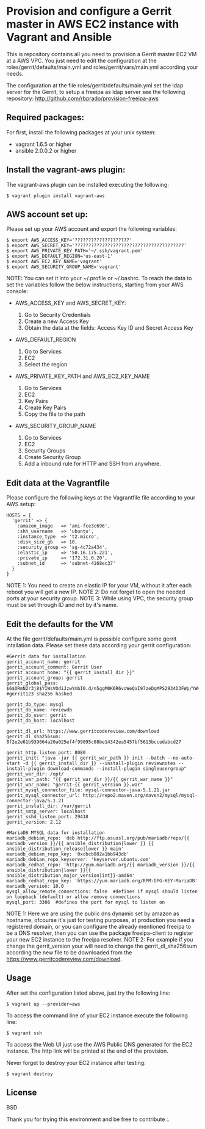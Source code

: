 Provision and configure a Gerrit master in AWS EC2 instance with Vagrant and Ansible
=====================================================================================


This is repository contains all you need to provision a Gerrit master EC2 VM at a AWS VPC.
You just need to edit the configuration at the roles/gerrit/defaults/main.yml and roles/gerrit/vars/main.yml according your needs.

The configuration at the file roles/gerrit/defaults/main.yml set the ldap server for the Gerrit, to setup a freeipa as ldap server see the following repository:
http://github.com/rbprado/provision-freeipa-aws


## Required packages:
For first, install the following packages at your unix system:
* vagrant 1.6.5 or higher
* ansible 2.0.0.2 or higher


## Install the vagrant-aws plugin:
The vagrant-aws plugin can be installed executing the following:
```
$ vagrant plugin install vagrant-aws
```


## AWS account set up:
Please set up your AWS account and export the following variables:
```
$ export AWS_ACCESS_KEY='????????????????????'
$ export AWS_SECRET_KEY='????????????????????????????????????????'
$ export AWS_PRIVATE_KEY_PATH='~/.ssh/vagrant.pem'
$ export AWS_DEFAULT_REGION='us-east-1'
$ export AWS_EC2_KEY_NAME='vagrant'
$ export AWS_SECURITY_GROUP_NAME='vagrant'
```

NOTE:
You can set it into your ~/.profile or ~/.bashrc.
To reach the data to set the variables follow the below instructions,
starting from your AWS console:
* AWS_ACCESS_KEY and AWS_SECRET_KEY:
  1. Go to Security Credentials
  2. Create a new Access Key 
  3. Obtain the data at the fields: Access Key ID and Secret Access Key

* AWS_DEFAULT_REGION
  1. Go to Services
  2. EC2
  3. Select the region

* AWS_PRIVATE_KEY_PATH and AWS_EC2_KEY_NAME
  1. Go to Services
  2. EC2
  3. Key Pairs
  4. Create Key Pairs
  5. Copy the file to the path

* AWS_SECURITY_GROUP_NAME
  1. Go to Services
  2. EC2
  3. Security Groups 
  4. Create Security Group
  5. Add a inbound rule for HTTP and SSH from anywhere.


## Edit data at the Vagrantfile
Please configure the following keys at the Vagrantfile file according to your AWS setup:
```
HOSTS = {
  'gerrit' => {
    :amazon_image   => 'ami-fce3c696',
    :shh_username   => 'ubuntu',
    :instance_type  => 't2.micro',
    :disk_size_gb   => 10,
    :security_group => 'sg-4c72a434',
    :elastic_ip     => '50.16.175.221',
    :private_ip     => '172.31.0.20',
    :subnet_id      => 'subnet-4168ec37'    
  }
}
```
NOTE 1: You need to create an elastic IP for your VM, without it after each reboot you will get a new IP.
NOTE 2: Do not forget to open the needed ports at your security group.
NOTE 3: While using VPC, the security group must be set through ID and not by it's name.


## Edit the defaults for the VM
At the file gerrit/defaults/main.yml is possible configure some gerrit intallation data.
Please set these data according your gerrit configuration:
```
#Gerrit data for installation
gerrit_account_name: gerrit
gerrit_account_comment: Gerrit User
gerrit_account_home: "{{ gerrit_install_dir }}"
gerrit_account_group: gerrit
gerrit_global_pass: $6$ORmN2r3j8$YIWsVOdiJzwYmbI0.d/n5ggM0K6R6voWeQaI97zeDqMPS2934D3FWp/YWHFxBsvcg0mdocMnL7Q/xsimxZjTA. #gerrit123 sha256 hashed

gerrit_db_type: mysql
gerrit_db_name: reviewdb
gerrit_db_user: gerrit
gerrit_db_host: localhost

gerrit_dl_url: https://www.gerritcodereview.com/download
gerrit_dl_sha256sum: 8f2e2e61b939664a20a025ef4f99095c08be14342ea5457bf5613bccedabcd27

gerrit_http_listen_port: 8080
gerrit_init: "java -jar {{ gerrit_war_path }} init --batch --no-auto-start -d {{ gerrit_install_dir }} --install-plugin reviewnotes --install-plugin download-commands --install-plugin singleusergroup"
gerrit_war_dir: /opt/
gerrit_war_path: "{{ gerrit_war_dir }}/{{ gerrit_war_name }}"
gerrit_war_name: "gerrit-{{ gerrit_version }}.war"
gerrit_mysql_connector_file: mysql-connector-java-5.1.21.jar
gerrit_mysql_connector_url: http://repo2.maven.org/maven2/mysql/mysql-connector-java/5.1.21
gerrit_install_dir: /var/gerrit
gerrit_smtp_server: localhost
gerrit_sshd_listen_port: 29418
gerrit_version: 2.12

#MariaDB MYSQL data for installation
mariadb_debian_repo: 'deb http://ftp.osuosl.org/pub/mariadb/repo/{{ mariadb_version }}/{{ ansible_distribution|lower }} {{ ansible_distribution_release|lower }} main'
mariadb_debian_repo_key: '0xcbcb082a1bb943db'
mariadb_debian_repo_keyserver: 'keyserver.ubuntu.com'
mariadb_redhat_repo: 'http://yum.mariadb.org/{{ mariadb_version }}/{{ ansible_distribution|lower }}{{ ansible_distribution_major_version|int}}-amd64'
mariadb_redhat_repo_key: 'https://yum.mariadb.org/RPM-GPG-KEY-MariaDB'
mariadb_version: 10.0
mysql_allow_remote_connections: false  #defines if mysql should listen on loopback (default) or allow remove connections
mysql_port: 3306  #defines the port for mysql to listen on
```
NOTE 1: Here we are using the public dns dynamic set by amazon as hostname, ofcourse it's just for testing purposes, at production you need a registered domain, or you can configure the already mentioned freeipa to be a DNS resolver, then you can use the package freeipa-client to register your new EC2 instance to the freeipa resolver.
NOTE 2: For example if you change the gerrit_version your will need to change the gerrit_dl_sha256sum according the new file to be downloaded from the https://www.gerritcodereview.com/download.


## Usage
After set the configuration listed above, just try the following line:
```
$ vagrant up --provider=aws
```

To access the command line of your EC2 instance execute the following line:
```
$ vagrant ssh
```

To access the Web UI just use the AWS Public DNS generated for the EC2 instance.
The http link will be printed at the end of the provision.

Never forget to destroy your EC2 instance after testing:
```
$ vagrant destroy
```


## License

BSD

Thank you for trying this environment and be free to contribute :.